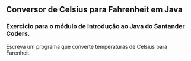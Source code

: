 ## Conversor de Celsius para Fahrenheit em Java
### Exercicio para o módulo de Introdução ao Java do Santander Coders.
Escreva um programa que converte temperaturas de Celsius para Farenheit.
